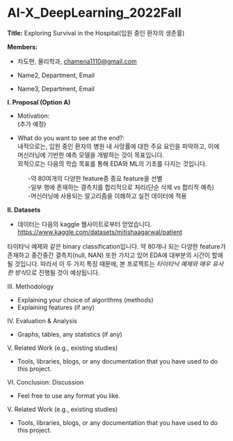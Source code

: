 # AI-X_DeepLearning_2022Fall
**Title:** Exploring Survival in the Hospital(입원 중인 환자의 생존률)

**Members:**

+ 차도현, 물리학과, chamena1110@gmail.com

+ Name2, Department, Email

+ Name3, Department, Email 


**I. Proposal (Option A)**

- Motivation: <br> (추가 예정)

- What do you want to see at the end?: <br> 내적으로는, 입원 중인 환자의 병원 내 사망률에 대한 주요 요인을 파악하고, 이에 머신러닝에 기반한 예측 모델을 개발하는 것이 목표입니다. <br> 외적으로는 다음의 학습 목표를 통해 EDA와 ML의 기초를 다지는 것입니다. <ol> -약 80여개의 다양한 feature중 중요 feature을 선별 <br> -일부 행에 존재하는 결측치를 합리적으로 처리(단순 삭제 vs 합리적 예측) <br> -머신러닝에 사용되는 알고리즘을 이해하고 실전 데이터에 적용 


**II. Datasets**

- 데이터는 다음의 kaggle 웹사이트로부터 얻었습니다.
https://www.kaggle.com/datasets/mitishaagarwal/patient 

타이타닉 예제와 같은 binary classification입니다.
약 80개나 되는 다양한 feature가 존재하고 중간중간 결측치(null, NAN) 또한 가지고 있어 EDA에 대부분의 시간이 할애될 것입니다.
따라서 이 두 가지 특징 때문에, 본 프로젝트는 *타이타닉 예제와 매우 유사한 방식*으로 진행될 것이 예상됩니다.



III. Methodology 
- Explaining your choice of algorithms (methods)
- Explaining features (if any) 

IV. Evaluation & Analysis
- Graphs, tables, any statistics (if any)
  
V. Related Work (e.g., existing studies)
- Tools, libraries, blogs, or any documentation that you have used to do this project.
  
VI. Conclusion: Discussion
- Feel free to use any format you like. 
  
V. Related Work (e.g., existing studies)
- Tools, libraries, blogs, or any documentation that you have used to do this project.
